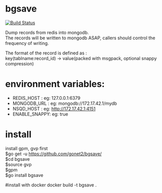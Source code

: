 # bgsave
[![Build Status](https://travis-ci.org/gonet2/bgsave.svg?branch=master)](https://travis-ci.org/gonet2/bgsave)

Dump records from redis into mongodb.    
The records will be written to mongodb ASAP, callers should control the frequency of writing. 

The format of the record is defined as :          
key(tablname:record_id) -> value(packed with msgpack, optional snappy compression)    

# environment variables:
* REDIS_HOST : eg: 127.0.0.1:6379    
* MONGODB_URL : eg: mongodb://172.17.42.1/mydb
* NSQD_HOST :  eg: http://172.17.42.1:4151
* ENABLE_SNAPPY: eg: true

# install
install gpm, gvp first        
$go get -u https://github.com/gonet2/bgsave/        
$cd bgsave     
$source gvp        
$gpm       
$go install bgsave         

#install with docker
docker build -t bgsave .     
